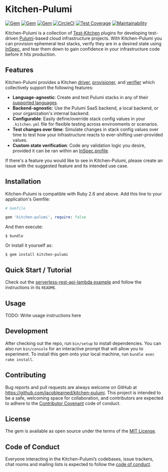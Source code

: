 # Kitchen-Pulumi

[![Gem](https://img.shields.io/gem/v/kitchen-pulumi.svg)](https://rubygems.org/gems/kitchen-pulumi/)
[![Gem](https://img.shields.io/gem/dt/kitchen-pulumi.svg)](https://rubygems.org/gems/kitchen-pulumi/)
[![Gem](https://img.shields.io/gem/dtv/kitchen-pulumi.svg)](https://rubygems.org/gems/kitchen-pulumi/)
[![CircleCI](https://circleci.com/gh/jacoblearned/kitchen-pulumi/tree/master.svg?style=shield)](https://circleci.com/gh/jacoblearned/kitchen-pulumi/tree/master)
[![Test Coverage](https://api.codeclimate.com/v1/badges/35afd25bac772504e2a0/test_coverage)](https://codeclimate.com/github/jacoblearned/kitchen-pulumi/test_coverage)
[![Maintainability](https://api.codeclimate.com/v1/badges/35afd25bac772504e2a0/maintainability)](https://codeclimate.com/github/jacoblearned/kitchen-pulumi/maintainability)

Kitchen-Pulumi is a collection of [Test-Kitchen](https://kitchen.ci/) plugins for developing test-driven [Pulumi](https://www.pulumi.com/)-based cloud infrastructure projects.
With Kitchen-Pulumi you can provision ephemeral test stacks, verify they are in a desired state using [InSpec](https://www.inspec.io/), and tear them down to gain
confidence in your infrastructure code before it hits production.

## Features

Kitchen-Pulumi provides a Kitchen [driver](https://kitchen.ci/docs/drivers/), [provisioner](https://kitchen.ci/docs/provisioners/),
and [verifier](https://kitchen.ci/docs/verifiers/) which collectively support the following features:

* **Language-agnostic**: Create and test Pulumi stacks in any of their [supported languages](https://www.pulumi.com/docs/reference/languages/).
* **Backend-agnostic**: Use the Pulumi SaaS backend, a local backend, or your organization's internal backend.
* **Configurable**: Easily define/override stack config values in your `.kitchen.yml` file for flexible testing across environments or scenarios.
* **Test changes over time**: Simulate changes in stack config values over time to test how your infrastructure reacts to ever-shifting user-provided values.
* **Custom state verification**: Code any validation logic you desire, provided it can be ran within an [InSpec profile](https://www.inspec.io/docs/reference/profiles/).

If there's a feature you would like to see in Kitchen-Pulumi, please create an issue with the suggested feature and its intended use case.

## Installation

Kitchen-Pulumi is compatible with Ruby 2.6 and above. Add this line to your application's Gemfile:

```ruby
# Gemfile

gem 'kitchen-pulumi', require: false
```

And then execute:

```
$ bundle
```

Or install it yourself as:

```
$ gem install kitchen-pulumi
```

## Quick Start / Tutorial

Check out the [serverless-rest-api-lambda example](examples/aws/serverless-rest-api-lambda) and follow the instructions in its `README`.

## Usage

TODO: Write usage instructions here

## Development

After checking out the repo, run `bin/setup` to install dependencies. You can also run `bin/console` for an interactive prompt that will allow you to experiment.
To install this gem onto your local machine, run `bundle exec rake install`.

## Contributing

Bug reports and pull requests are always welcome on GitHub at https://github.com/jacoblearned/kitchen-pulumi. This project is intended to be a safe, welcoming space for collaboration, and contributors are expected to adhere to the [Contributor Covenant](http://contributor-covenant.org) code of conduct.

## License

The gem is available as open source under the terms of the [MIT License](https://opensource.org/licenses/MIT).

## Code of Conduct

Everyone interacting in the Kitchen-Pulumi’s codebases, issue trackers, chat rooms and mailing lists is expected to follow the [code of conduct](https://github.com/jacoblearned/kitchen-pulumi/blob/master/CODE_OF_CONDUCT.md).

